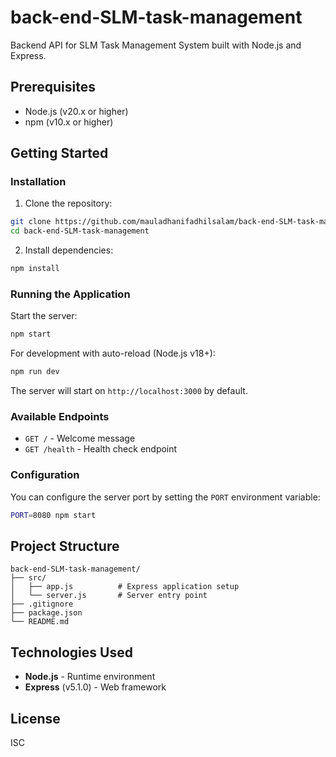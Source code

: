 # back-end-SLM-task-management

Backend API for SLM Task Management System built with Node.js and Express.

## Prerequisites

- Node.js (v20.x or higher)
- npm (v10.x or higher)

## Getting Started

### Installation

1. Clone the repository:
```bash
git clone https://github.com/mauladhanifadhilsalam/back-end-SLM-task-management.git
cd back-end-SLM-task-management
```

2. Install dependencies:
```bash
npm install
```

### Running the Application

Start the server:
```bash
npm start
```

For development with auto-reload (Node.js v18+):
```bash
npm run dev
```

The server will start on `http://localhost:3000` by default.

### Available Endpoints

- `GET /` - Welcome message
- `GET /health` - Health check endpoint

### Configuration

You can configure the server port by setting the `PORT` environment variable:
```bash
PORT=8080 npm start
```

## Project Structure

```
back-end-SLM-task-management/
├── src/
│   ├── app.js          # Express application setup
│   └── server.js       # Server entry point
├── .gitignore
├── package.json
└── README.md
```

## Technologies Used

- **Node.js** - Runtime environment
- **Express** (v5.1.0) - Web framework

## License

ISC
